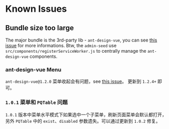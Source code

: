 # Known Issues

## Bundle size too large

The major bundle is the 3rd-party lib - `ant-design-vue`, you can see [this issue](https://github.com/vueComponent/ant-design-vue/issues/325) for more informations. Btw, the `admin-seed` use `src/components/registerServiceWorker.js` to centrally manage the `ant-design-vue` components.

### ant-design-vue Menu

`ant-design-vue@1.2.0` 菜单收起会有问题，see [this issue](https://github.com/vueComponent/ant-design-vue/issues/338)。 更新到 `1.2.4+` 即可。

### `1.0.1` 菜单和 `PQTable` 问题

`1.0.1` 版本中菜单水平模式下如果选中一个子菜单，刷新页面菜单会默认都打开，另外 `PQTable` 中的 `exist`、`disabled` 参数遗失。可以通过更新到 `1.0.2` 修复。
